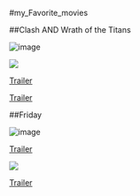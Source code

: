 #my_Favorite_movies

##Clash AND Wrath of the Titans

![image](https://th.bing.com/th/id/OIP.og4NRTFWKOxGCZ0bssqf1gHaLH?w=192&h=288&c=7&r=0&o=5&dpr=1.5&pid=1.7.jpg)

<image src="https://th.bing.com/th/id/OIP.og4NRTFWKOxGCZ0bssqf1gHaLH?w=192&h=288&c=7&r=0&o=5&dpr=1.5&pid=1.7.jpg">

[Trailer](https://www.bing.com/videos/riverview/relatedvideo?&q=clash+of+the+titans+trailer+2010&&mid=&&FORM=VRDGAR)

<a href="https://www.bing.com/videos/riverview/relatedvideo?&q=clash+of+the+titans+trailer+2010&&mid=&&FORM=VRDGAR">Trailer</a>

##Friday

![image](https://th.bing.com/th/id/OIP.PA34AdMxyyDYzIUfZlO--AHaKj?w=195&h=278&c=7&r=0&o=5&dpr=1.5&pid=1.7.jpg)

[Trailer](https://www.bing.com/videos/riverview/relatedvideo?&q=friday&&mid=50CF095D2C531716E67050CF095D2C531716E670&&FORM=VRDGAR)


<image src="https://th.bing.com/th/id/OIP.PA34AdMxyyDYzIUfZlO--AHaKj?w=195&h=278&c=7&r=0&o=5&dpr=1.5&pid=1.7.jpg">

<a href="https://www.bing.com/videos/riverview/relatedvideo?&q=friday&&mid=50CF095D2C531716E67050CF095D2C531716E670&&FORM=VRDGAR">Trailer</a>

